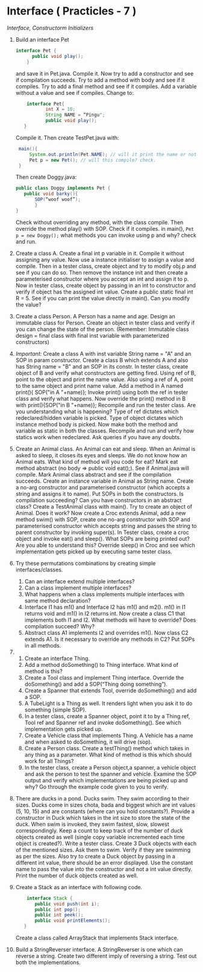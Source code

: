 

# Interface ( Practicles - 7 )


*Interface, Constructorm Initializers*

1. Build an interface Pet
     ```java
     interface Pet {
           public void play();
         }
     ```
   and save it in Pet.java. Compile it. Now try to add a constructor and see if compilation succeeds. Try to add a method with body and see if it compiles. Try to add a final method and see if it compiles. Add a variable without a value and see if compiles.
   Change to:
     ```java
	     interface Pet{
				int X = 10;
				String NAME = “Pingu";
				public void play();
		}
     ```
   Compile it. Then create TestPet.java with:
     ```java
      main(){
	      System.out.println(Pet.NAME); // will it print the name or not
	      Pet p = new Pet(); // will this compile? check.
      }
     ```
   Then create Doggy.java:
     ```java
     public class Doggy implements Pet {
		public void barky(){
			SOP(“woof woof”);
			}
	 }
     ```
   Check without overriding any method, with the class compile. Then override the method play() with SOP. Check if it compiles.
   in main(), `Pet p = new Doggy();` what methods you can invoke using p and why? check and run.

2. Create a class A. Create a final int p variable in it. Compile it without assigning any value. Now use a instance initialiser to assign a value and compile. Then in a tester class, create object and try to modify obj.p and see if you can do so. Then remove the instance init and then create a parameterised constructor where you accept an int and assign it to p. Now in tester class, create object by passing in an int to constructor and verify if object has the assigned int value. Create a public static final int R = 5. See if you can print the value directly in main(). Can you modify the value?
3. Create a class Person. A Person has a name and age. Design an immutable class for Person. Create an object in tester class and verify if you can change the state of the person. (Remember: Immutable class design = final class with final inst
   variable with parameterized constructors)
4. *Important:* Create a class A with inst variable String name = "A" and an SOP in param constructor. Create a class B which extends A and also has String name = "B" and an SOP in its constr. In tester class, create object of B and verify what constructors are getting fired. Using ref of B, point to the object and print the name value. Also using a ref of A, point to the same object and print name value. Add a method in A named print(){ SOP("in A "+name)}; Invoke print() using both the ref in tester class and verify what happens. Now override the print() method in B with print(){SOP("in B "+name)}; Recompile and run the tester class. Are you understanding what is happening? Type of ref dictates which redeclared/hidden variable is picked. Type of object dictates which instance method body is picked. Now make both the method and variable as static in both the classes. Recompile and run and verify how statics work when redeclared.
   Ask queries if you have any doubts.
5. Create an Animal class. An Animal can eat and sleep. When an Animal is asked to sleep, it closes its eyes and sleeps. We do not know how an Animal eats. What kind of method will you code for eat? Mark eat method abstract (no body => public void eat();). See if Animal.java will compile. Mark Animal class abstract and see if the compilation succeeds. Create an instance variable in Animal as String name. Create a no-arg constructor and parameterised constructor (which accepts a string and assigns it to name). Put SOPs in both the constructors. Is compilation succeeding? Can you have constructors in an abstract class? Create a TestAnimal class with main(). Try to create an object of Animal. Does it work? Now create a Croc extends Animal, add a new method swim() with SOP, create one no-arg constructor with SOP and parameterised constructor which accepts string and passes the string to parent constructor by invoking super(s). In Tester class, create a croc object and invoke eat() and sleep(). What SOPs are being printed out? Are you able to understand this? Override sleep() in Croc and see which implementation gets picked up by executing same tester class.
6. Try these permutations combinations by creating simple interfaces/classes.
   1. Can an interface extend multiple interfaces?
   2. Can a class implement multiple interfaces?
   3. What happens when a class implements multiple interfaces with same method declaration?
   4. Interface I1 has m1() and Interface I2 has m1() and m2(). m1() in I1 returns void and m1() in I2 returns int. Now create a class C1 that implements both I1 and I2. What methods will have to override? Does compilation succeed? Why?
   5. Abstract class A1 implements I2 and overrides m1(). Now class C2 extends A1.
      Is it necessary to override any methods in C2? Put SOPs in all methods.

7.
   1. Create an interface Thing.
   2. Add a method doSomething() to Thing interface. What kind of method is this?
   3. Create a Tool class and implement Thing interface. Override the doSomething() and add a SOP(“Thing doing something”).
   4. Create a Spanner that extends Tool, override doSomething() and add a SOP.
   5. A TubeLight is a Thing as well. It renders light when you ask it to do something (simple SOP).
   6. In a tester class, create a Spanner object, point it to by a Thing ref, Tool ref and Spanner ref and invoke doSomething(). See which implementation gets picked up.
   7. Create a Vehicle class that implements Thing. A Vehicle has a name and when
      asked to doSomething, it will drive (sop).
   8. Create a Person class. Create a testThing() method which takes in any thing as a parameter. What kind of method is this which should work for all Things?
   9. In the tester class, create a Person object,a spanner, a vehicle object and ask the person to test the spanner and vehicle. Examine the SOP output and verify which implementations are being picked up and why? Go through the example code given to you to verify.

8.   There are ducks in a pond. Ducks swim. They swim according to their sizes. Ducks come in sizes chota, bada and biggest which are int values (5, 10, 15) and are constants (where can you hold constants?). Provide a constructor in Duck which takes in the int size to store the state of the duck. When swim is invoked, they swim fastest, slow, slowest correspondingly. Keep a count to keep track of the number of duck objects created as well (single copy variable incremented each time object is created?). Write a tester class. Create 3 Duck objects with each of the mentioned sizes. Ask them to swim. Verify if they are swimming as per the sizes. Also try to create a Duck object by passing in a different int value, there should be an error displayed. Use the constant name to pass the value into the constructor and not a int value directly. Print the number of duck objects created as well.
9. Create a Stack as an interface with following code.
    ```java
        interface Stack {  
           public void push(int i);  
           public int pop();  
           public int peek();  
           public void printElements();  
       }
    ``` 
   Create a class called ArrayStack that implements Stack interface.
10. Build a StringReverser interface. A StringReverser is one which can reverse a string. Create two different imply of reversing a string. Test out both the implementations.
      
            
            
